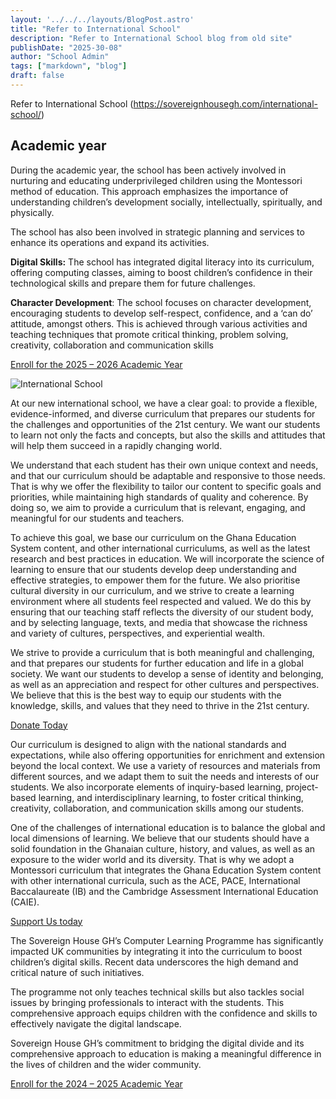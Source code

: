 ```yaml
---
layout: '../../../layouts/BlogPost.astro'
title: "Refer to International School"
description: "Refer to International School blog from old site"
publishDate: "2025-30-08"
author: "School Admin"
tags: ["markdown", "blog"]
draft: false
---
```

Refer to International School (https://sovereignhousegh.com/international-school/)

Academic year
-------------

During the academic year, the school has been actively involved in nurturing and educating underprivileged children using the Montessori method of education. This approach emphasizes the importance of understanding children’s development socially, intellectually, spiritually, and physically.

The school has also been involved in strategic planning and services to enhance its operations and expand its activities.

**Digital Skills:** The school has integrated digital literacy into its curriculum, offering computing classes, aiming to boost children’s confidence in their technological skills and prepare them for future challenges.

**Character Development**: The school focuses on character development, encouraging students to develop self-respect, confidence, and a ‘can do’ attitude, amongst others. This is achieved through various activities and teaching techniques that promote critical thinking, problem solving, creativity, collaboration and communication skills

[Enroll for the 2025 – 2026 Academic Year](https://forms.office.com/e/HLhbL5pVdK)

![](https://sovereignhousegh.com/wp-content/uploads/2025/06/International-School.jpg "International School")

At our new international school, we have a clear goal: to provide a flexible, evidence-informed, and diverse curriculum that prepares our students for the challenges and opportunities of the 21st century. We want our students to learn not only the facts and concepts, but also the skills and attitudes that will help them succeed in a rapidly changing world.

We understand that each student has their own unique context and needs, and that our curriculum should be adaptable and responsive to those needs. That is why we offer the flexibility to tailor our content to specific goals and priorities, while maintaining high standards of quality and coherence. By doing so, we aim to provide a curriculum that is relevant, engaging, and meaningful for our students and teachers.


To achieve this goal, we base our curriculum on the Ghana Education System content, and other international curriculums, as well as the latest research and best practices in education. We will incorporate the science of learning to ensure that our students develop deep understanding and effective strategies, to empower them for the future. We also prioritise cultural diversity in our curriculum, and we strive to create a learning environment where all students feel respected and valued. We do this by ensuring that our teaching staff reflects the diversity of our student body, and by selecting language, texts, and media that showcase the richness and variety of cultures, perspectives, and experiential wealth.

We strive to provide a curriculum that is both meaningful and challenging, and that prepares our students for further education and life in a global society. We want our students to develop a sense of identity and belonging, as well as an appreciation and respect for other cultures and perspectives. We believe that this is the best way to equip our students with the knowledge, skills, and values that they need to thrive in the 21st century.

[Donate Today](https://sovereignhousegh.com/donate/)

Our curriculum is designed to align with the national standards and expectations, while also offering opportunities for enrichment and extension beyond the local context. We use a variety of resources and materials from different sources, and we adapt them to suit the needs and interests of our students. We also incorporate elements of inquiry-based learning, project-based learning, and interdisciplinary learning, to foster critical thinking, creativity, collaboration, and communication skills among our students.

One of the challenges of international education is to balance the global and local dimensions of learning. We believe that our students should have a solid foundation in the Ghanaian culture, history, and values, as well as an exposure to the wider world and its diversity. That is why we adopt a Montessori curriculum that integrates the Ghana Education System content with other international curricula, such as the ACE, PACE, International Baccalaureate (IB) and the Cambridge Assessment International Education (CAIE).

[Support Us today](https://sovereignhousegh.com/donate/)

The Sovereign House GH’s Computer Learning Programme has significantly impacted UK communities by integrating it into the curriculum to boost children’s digital skills. Recent data underscores the high demand and critical nature of such initiatives.

The programme not only teaches technical skills but also tackles social issues by bringing professionals to interact with the students. This comprehensive approach equips children with the confidence and skills to effectively navigate the digital landscape.

Sovereign House GH’s commitment to bridging the digital divide and its comprehensive approach to education is making a meaningful difference in the lives of children and the wider community.

[Enroll for the 2024 – 2025 Academic Year](https://forms.office.com/e/HLhbL5pVdK)